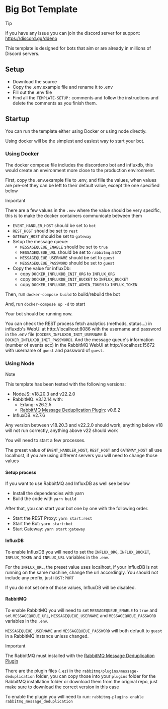 # Big Bot Template

> [!TIP]
> If you have any issue you can join the discord server for support: https://discord.gg/ddeno

This template is designed for bots that aim or are already in millions of Discord servers.

## Setup

- Download the source
- Copy the .env.example file and rename it to .env
- Fill out the .env file
- Find all the `TEMPLATE-SETUP:` comments and follow the instructions and delete the comments as you finish them.

## Startup

You can run the template either using Docker or using node directly.

Using docker will be the simplest and easiest way to start your bot.

### Using Docker

The docker compose file includes the discordeno bot and influxdb, this would create an environment more close to the production environment.

First, copy the .env.example file to .env, and fille the values, when values are pre-set they can be left to their default value, except the one specified below

> [!IMPORTANT]
> There are a few values in the `.env` where the value should be very specific, this is to make the docker containers communicate between them
>
> - `EVENT_HANDLER_HOST` should be set to `bot`
> - `REST_HOST` should be set to `rest`
> - `GATEWAY_HOST` should be set to `gateway`
> - Setup the message queue:
>   - `MESSAGEQUEUE_ENABLE` should be set to `true`
>   - `MESSAGEQUEUE_URL` should be set to `rabbitmq:5672`
>   - `MESSAGEQUEUE_USERNAME` should be set to `guest`
>   - `MESSAGEQUEUE_PASSWORD` should be set to `guest`
> - Copy the value for influxDb:
>   - copy `DOCKER_INFLUXDB_INIT_ORG` to `INFLUX_ORG`
>   - copy `DOCKER_INFLUXDB_INIT_BUCKET` to `INFLUX_BUCKET`
>   - copy `DOCKER_INFLUXDB_INIT_ADMIN_TOKEN` to `INFLUX_TOKEN`

Then, run `docker-compose build` to build/rebuild the bot

And, run `docker-compose up -d` to start

Your bot should be running now.

You can check the REST process fetch analytics (methods, status...) in influxdb's WebUI at http://localhost:8086 with the username and password in the .env file (`DOCKER_INFLUXDB_INIT_USERNAME` & `DOCKER_INFLUXDB_INIT_PASSWORD`). And the message queue's information (number of events ecc) in the RabbitMQ WebUI at http://localhost:15672 with username of `guest` and password of `guest`.

### Using Node

> [!NOTE]
> This template has been tested with the following versions:
>
> - NodeJS: v18.20.3 and v22.2.0
> - RabbitMQ: v3.12.14 with:
>   - Erlang: v26.2.5
>   - [RabbitMQ Message Deduplication Plugin](https://github.com/noxdafox/rabbitmq-message-deduplication): v0.6.2
> - InfluxDB: v2.7.6
>
> Any version between v18.20.3 and v22.2.0 should work, anything below v18 will not run correctly, anything above v22 should work

You will need to start a few processes.

The preset value of `EVENT_HANDLER_HOST`, `REST_HOST` and `GATEWAY_HOST` all use localhost, if you are using different servers you will need to change those values

#### Setup process

If you want to use RabbitMQ and InfluxDB as well see below

- Install the dependencies with yarn
- Build the code with `yarn build`

After that, you can start your bot one by one with the following order.

- Start the REST Proxy: `yarn start:rest`
- Start the Bot: `yarn start:bot`
- Start Gateway: `yarn start:gateway`

#### InfluxDB

To enable InfluxDB you will need to set the `INFLUX_ORG`, `INFLUX_BUCKET`, `INFLUX_TOKEN` and `INFLUX_URL` variables in the `.env`.

For the `INFLUX_URL`, the preset value uses localhost, if your InfluxDB is not running on the same machine, change the url accordingly. You should not include any prefix, just `HOST:PORT`

If you do not set one of those values, InfluxDB will be disabled.

#### RabbitMQ

To enable RabbitMQ you will need to set `MESSAGEQUEUE_ENABLE` to `true` and set `MESSAGEQUEUE_URL`, `MESSAGEQUEUE_USERNAME` and `MESSAGEQUEUE_PASSWORD` variables in the `.env`.

`MESSAGEQUEUE_USERNAME` and `MESSAGEQUEUE_PASSWORD` will both default to `guest` in a RabbitMQ instance unless changed.

> [!IMPORTANT]
> The RabbitMQ must installed with the [RabbitMQ Message Deduplication Plugin](https://github.com/noxdafox/rabbitmq-message-deduplication)
>
> There are the plugin files (`.ez`) in the `rabbitmq/plugins/message-deduplication` folder, you can copy those into your `plugins` folder for the RabbitMQ installation folder or download them from the original repo, just make sure to download the correct version in this case
>
> To enable the plugin you will need to run: `rabbitmq-plugins enable rabbitmq_message_deduplication`
